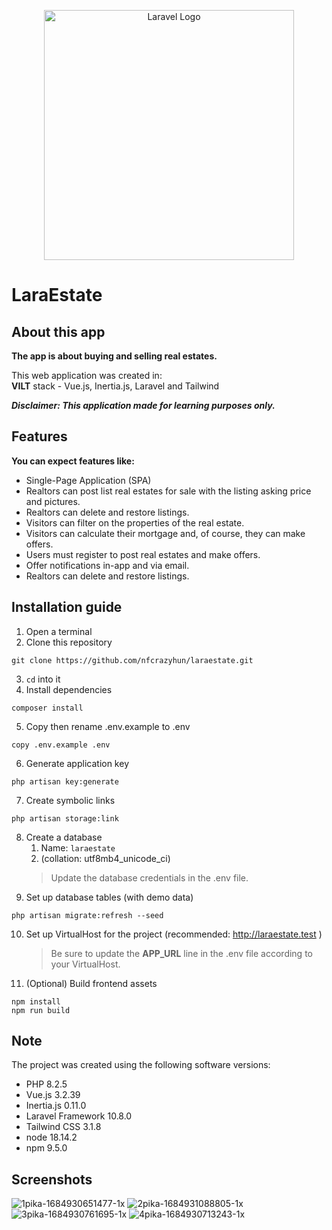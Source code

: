 <p align="center"><a href="https://laravel.com" target="_blank"><img src="https://raw.githubusercontent.com/laravel/art/master/logo-lockup/5%20SVG/2%20CMYK/1%20Full%20Color/laravel-logolockup-cmyk-red.svg" width="400" alt="Laravel Logo"></a></p>

# LaraEstate

## About this app
**The app is about buying and selling real estates.**

This web application was created in:\
**VILT** stack - Vue.js, Inertia.js, Laravel and Tailwind

_**Disclaimer: This application made for learning purposes only.**_

## Features
**You can expect features like:**

- Single-Page Application (SPA)
- Realtors can post list real estates for sale with the listing asking price and pictures.
- Realtors can delete and restore listings.
- Visitors can filter on the properties of the real estate.
- Visitors can calculate their mortgage and, of course, they can make offers.
- Users must register to post real estates and make offers.
- Offer notifications in-app and via email.
- Realtors can delete and restore listings.

## Installation guide
1. Open a terminal  
2. Clone this repository
```
git clone https://github.com/nfcrazyhun/laraestate.git
```
3. `cd` into it
4. Install dependencies
```
composer install
```
5. Copy then rename .env.example to .env
```
copy .env.example .env
```
6. Generate application key
```
php artisan key:generate
```
7. Create symbolic links
```
php artisan storage:link
```
8. Create a database
    1. Name: `laraestate`
    2. (collation: utf8mb4_unicode_ci)
    > Update the database credentials in the .env file.
9. Set up database tables (with demo data)
```
php artisan migrate:refresh --seed
```
10. Set up VirtualHost for the project (recommended: http://laraestate.test )
    > Be sure to update the **APP_URL** line in the .env file according to your VirtualHost.
11. (Optional) Build frontend assets
```
npm install
npm run build
```


## Note
The project was created using the following software versions:
- PHP 8.2.5
- Vue.js 3.2.39
- Inertia.js 0.11.0
- Laravel Framework 10.8.0
- Tailwind CSS 3.1.8
- node 18.14.2
- npm 9.5.0

## Screenshots
![1pika-1684930651477-1x](https://github.com/nfcrazyhun/laraestate/assets/47859399/ce15789c-4e8a-4011-b719-1096d3c4a26a)
![2pika-1684931088805-1x](https://github.com/nfcrazyhun/laraestate/assets/47859399/2547ef87-3aba-4975-94cd-a46dbdae44c1)
![3pika-1684930761695-1x](https://github.com/nfcrazyhun/laraestate/assets/47859399/96c3ec21-4406-43fa-8723-0d1759f377a6)
![4pika-1684930713243-1x](https://github.com/nfcrazyhun/laraestate/assets/47859399/4b68af72-7df7-4f50-8f83-80390591fe26)
